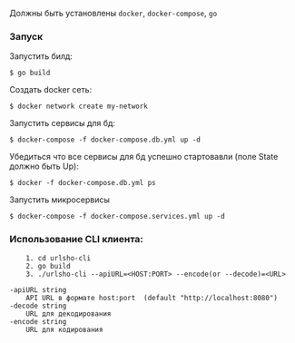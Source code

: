 Должны быть установлены `docker`, `docker-compose`, `go`

### Запуск
Запустить билд:
```
$ go build
```     
Создать docker сеть:
```
$ docker network create my-network
```  
Запустить сервисы для бд:
```
$ docker-compose -f docker-compose.db.yml up -d
```
Убедиться что все сервисы для бд успешно стартовавли (поле State должно быть Up):  
```
$ docker -f docker-compose.db.yml ps
```
Запустить микросервисы
```
$ docker-compose -f docker-compose.services.yml up -d
```  

### Использование CLI клиента:  
```
    1. cd urlsho-cli  
    2. go build  
    3. ./urlsho-cli --apiURL=<HOST:PORT> --encode(or --decode)=<URL>
```  

    -apiURL string
    	API URL в формате host:port  (default "http://localhost:8080")
    -decode string
    	URL для декодирования
    -encode string
    	URL для кодирования











